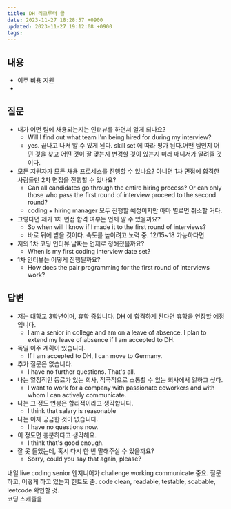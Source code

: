 ```yaml
---
title: DH 리크루터 콜
date: 2023-11-27 18:28:57 +0900
updated: 2023-11-27 19:12:08 +0900
tags: 
---
```


## 내용

- 이주 비용 지원
- 

## 질문

- 내가 어떤 팀에 채용되는지는 인터뷰를 하면서 알게 되나요?
	- Will I find out what team I'm being hired for during my interview?
	- yes. 끝나고 나서 알 수 있게 된다. skill set 에 따라 평가 된다.어떤 팀인지 어떤 것을 찾고 어떤 것이 잘 맞는지 변경할 것이 있는지 미래 매니저가 알려줄 것이다. 
- 모든 지원자가 모든 채용 프로세스를 진행할 수 있나요? 아니면 1차 면접에 합격한 사람들만 2차 면접을 진행할 수 있나요?
	- Can all candidates go through the entire hiring process? Or can only those who pass the first round of interview proceed to the second round?
	- coding + hiring manager 모두 진행할 예정이지만 아마 별로면 취소할 거다. 
- 그렇다면 제가 1차 면접 합격 여부는 언제 알 수 있을까요?
	- So when will I know if I made it to the first round of interviews?
	- 바로 뒤에 받을 것이다. 속도를 높이려고 노력 중. 12/15~18 가능하다면.
- 저의 1차 코딩 인터뷰 날짜는 언제로 정해졌을까요?
	- When is my first coding interview date set?
- 1차 인터뷰는 어떻게 진행될까요?
	- How does the pair programming for the first round of interviews work?

## 답변

- 저는 대학교 3학년이며, 휴학 중입니다. DH 에 합격하게 된다면 휴학을 연장할 예정입니다.
	- I am a senior in college and am on a leave of absence. I plan to extend my leave of absence if I am accepted to DH.
- 독일 이주 계획이 있습니다.
	- If I am accepted to DH, I can move to Germany.
- 추가 질문은 없습니다.
	- I have no further questions. That's all.
- 나는 열정적인 동료가 있는 회사, 적극적으로 소통할 수 있는 회사에서 일하고 싶다.
	- I want to work for a company with passionate coworkers and with whom I can actively communicate.
- 나는 그 정도 연봉은 합리적이라고 생각합니다.
	- I think that salary is reasonable
- 나는 이제 궁금한 것이 없습니다.
	- I have no questions now.
- 이 정도면 충분하다고 생각해요.
	- I think that's good enough.
- 잘 못 들었는데, 혹시 다시 한 번 말해주실 수 있을까요?
	- Sorry, could you say that again, please?

내일 live coding senior 엔지니어가 challenge
working communicate 중요. 질문하고, 어떻게 하고 있는지 
힌트도 줌. code clean, readable, testable, scabable, leetcode 확인할 것.  
코딩 스케줄을 